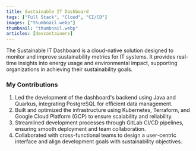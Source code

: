 ```yaml
---
title: Sustainable IT Dashboard
tags: ["Full Stack", "Cloud", "CI/CD"]
images: ["thumbnail.webp"]
thumbnail: "thumbnail.webp"
articles: [devcontainers]
---
```


The Sustainable IT Dashboard is a cloud-native solution designed to monitor and improve sustainability metrics for IT systems. It provides real-time insights into energy usage and environmental impact, supporting organizations in achieving their sustainability goals.

### My Contributions

1. Led the development of the dashboard's backend using Java and Quarkus, integrating PostgreSQL for efficient data management.
2. Built and optimized the infrastructure using Kubernetes, Terraform, and Google Cloud Platform (GCP) to ensure scalability and reliability.
3. Streamlined development processes through GitLab CI/CD pipelines, ensuring smooth deployment and team collaboration.
4. Collaborated with cross-functional teams to design a user-centric interface and align development goals with sustainability objectives.